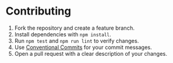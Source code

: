 # Contributing

1. Fork the repository and create a feature branch.
2. Install dependencies with `npm install`.
3. Run `npm test` and `npm run lint` to verify changes.
4. Use [Conventional Commits](https://www.conventionalcommits.org/) for your commit messages.
5. Open a pull request with a clear description of your changes.

